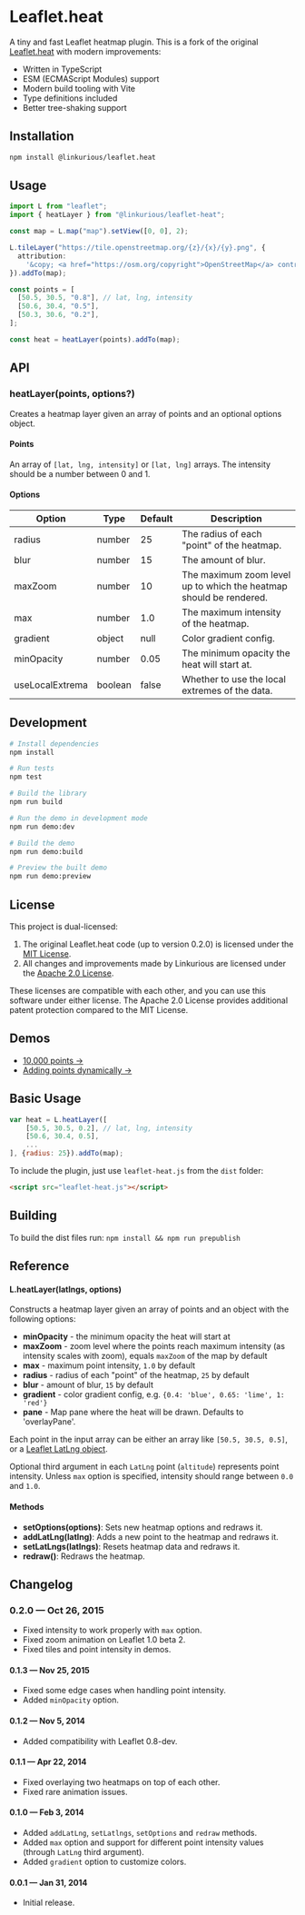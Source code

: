 # Leaflet.heat

A tiny and fast Leaflet heatmap plugin. This is a fork of the original [Leaflet.heat](https://github.com/Leaflet/Leaflet.heat) with modern improvements:

- Written in TypeScript
- ESM (ECMAScript Modules) support
- Modern build tooling with Vite
- Type definitions included
- Better tree-shaking support

## Installation

```bash
npm install @linkurious/leaflet.heat
```

## Usage

```typescript
import L from "leaflet";
import { heatLayer } from "@linkurious/leaflet-heat";

const map = L.map("map").setView([0, 0], 2);

L.tileLayer("https://tile.openstreetmap.org/{z}/{x}/{y}.png", {
  attribution:
    '&copy; <a href="https://osm.org/copyright">OpenStreetMap</a> contributors',
}).addTo(map);

const points = [
  [50.5, 30.5, "0.8"], // lat, lng, intensity
  [50.6, 30.4, "0.5"],
  [50.3, 30.6, "0.2"],
];

const heat = heatLayer(points).addTo(map);
```

## API

### heatLayer(points, options?)

Creates a heatmap layer given an array of points and an optional options object.

#### Points

An array of `[lat, lng, intensity]` or `[lat, lng]` arrays. The intensity should be a number between 0 and 1.

#### Options

| Option          | Type    | Default | Description                                                        |
| --------------- | ------- | ------- | ------------------------------------------------------------------ |
| radius          | number  | 25      | The radius of each "point" of the heatmap.                         |
| blur            | number  | 15      | The amount of blur.                                                |
| maxZoom         | number  | 10      | The maximum zoom level up to which the heatmap should be rendered. |
| max             | number  | 1.0     | The maximum intensity of the heatmap.                              |
| gradient        | object  | null    | Color gradient config.                                             |
| minOpacity      | number  | 0.05    | The minimum opacity the heat will start at.                        |
| useLocalExtrema | boolean | false   | Whether to use the local extremes of the data.                     |

## Development

```bash
# Install dependencies
npm install

# Run tests
npm test

# Build the library
npm run build

# Run the demo in development mode
npm run demo:dev

# Build the demo
npm run demo:build

# Preview the built demo
npm run demo:preview
```

## License

This project is dual-licensed:

1. The original Leaflet.heat code (up to version 0.2.0) is licensed under the [MIT License](https://github.com/Leaflet/Leaflet.heat/blob/master/LICENSE).
2. All changes and improvements made by Linkurious are licensed under the [Apache 2.0 License](LICENSE).

These licenses are compatible with each other, and you can use this software under either license. The Apache 2.0 License provides additional patent protection compared to the MIT License.

## Demos

- [10,000 points &rarr;](http://linkurious.github.io/Leaflet-heat/)
- [Adding points dynamically &rarr;](http://linkurious.github.io/Leaflet-heat/draw.html)

## Basic Usage

```js
var heat = L.heatLayer([
	[50.5, 30.5, 0.2], // lat, lng, intensity
	[50.6, 30.4, 0.5],
	...
], {radius: 25}).addTo(map);
```

To include the plugin, just use `leaflet-heat.js` from the `dist` folder:

```html
<script src="leaflet-heat.js"></script>
```

## Building

To build the dist files run:
`npm install && npm run prepublish`

## Reference

#### L.heatLayer(latlngs, options)

Constructs a heatmap layer given an array of points and an object with the following options:

- **minOpacity** - the minimum opacity the heat will start at
- **maxZoom** - zoom level where the points reach maximum intensity (as intensity scales with zoom),
  equals `maxZoom` of the map by default
- **max** - maximum point intensity, `1.0` by default
- **radius** - radius of each "point" of the heatmap, `25` by default
- **blur** - amount of blur, `15` by default
- **gradient** - color gradient config, e.g. `{0.4: 'blue', 0.65: 'lime', 1: 'red'}`
- **pane** - Map pane where the heat will be drawn. Defaults to 'overlayPane'.

Each point in the input array can be either an array like `[50.5, 30.5, 0.5]`,
or a [Leaflet LatLng object](http://leafletjs.com/reference.html#latlng).

Optional third argument in each `LatLng` point (`altitude`) represents point intensity.
Unless `max` option is specified, intensity should range between `0.0` and `1.0`.

#### Methods

- **setOptions(options)**: Sets new heatmap options and redraws it.
- **addLatLng(latlng)**: Adds a new point to the heatmap and redraws it.
- **setLatLngs(latlngs)**: Resets heatmap data and redraws it.
- **redraw()**: Redraws the heatmap.

## Changelog

### 0.2.0 &mdash; Oct 26, 2015

- Fixed intensity to work properly with `max` option.
- Fixed zoom animation on Leaflet 1.0 beta 2.
- Fixed tiles and point intensity in demos.

#### 0.1.3 &mdash; Nov 25, 2015

- Fixed some edge cases when handling point intensity.
- Added `minOpacity` option.

#### 0.1.2 &mdash; Nov 5, 2014

- Added compatibility with Leaflet 0.8-dev.

#### 0.1.1 &mdash; Apr 22, 2014

- Fixed overlaying two heatmaps on top of each other.
- Fixed rare animation issues.

#### 0.1.0 &mdash; Feb 3, 2014

- Added `addLatLng`, `setLatlngs`, `setOptions` and `redraw` methods.
- Added `max` option and support for different point intensity values (through `LatLng` third argument).
- Added `gradient` option to customize colors.

#### 0.0.1 &mdash; Jan 31, 2014

- Initial release.
